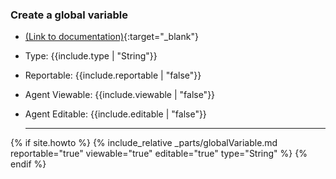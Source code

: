 ### Create a global variable 
- [(Link to documentation)](https://help.webex.com/en-us/article/n5595zd/Webex-Contact-Center-Setup-and-Administration-Guide#Cisco_Task.dita_1d70cd62-fc99-4e7c-baaf-9d9ab2209846){:target="\_blank"}
- Type: {{include.type | "String"}}
- Reportable: {{include.reportable | "false"}}
- Agent Viewable: {{include.viewable | "false"}}
- Agent Editable: {{include.editable | "false"}}

    ---

{% if site.howto %}
{% include_relative _parts/globalVariable.md 
    reportable="true" 
    viewable="true" 
    editable="true" 
    type="String"
%}
{% endif %}
 